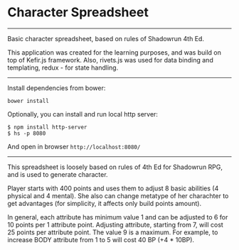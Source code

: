 # Character Spreadsheet

---
Basic character spreadsheet, based on rules of Shadowrun 4th Ed.

This application was created for the learning purposes, and was build on top of Kefir.js framework. Also, rivets.js was used for data binding and templating, redux - for state handling.

---
Install dependencies from bower:

```
bower install
```

Optionally, you can install and run local http server:

```
$ npm install http-server
$ hs -p 8080
```

And open in browser `http://localhost:8080/`

---
This spreadsheet is loosely based on rules of 4th Ed for Shadowrun RPG, and is used to generate character.

Player starts with 400 points and uses them to adjust 8 basic abilities (4 physical and 4 mental). She also can change metatype of her charachter to get advantages (for simplicity, it affects only build points amount).

In general, each attribute has minimum value 1 and can be adjusted to 6 for 10 points per 1 attribute point. Adjusting attribute, starting from 7, will cost 25 points per attribute point. The value 9 is a maximum. For example, to increase BODY attribute from 1 to 5 will cost 40 BP (+4 * 10BP).
